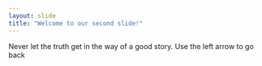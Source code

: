 ```yaml
---
layout: slide
title: "Welcome to our second slide!"
---
```

Never let the truth get in the way of a good story.
Use the left arrow to go back
